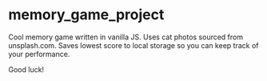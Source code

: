 # memory_game_project

Cool memory game written in vanilla JS.  Uses cat photos sourced from unsplash.com.
Saves lowest score to local storage so you can keep track of your performance.  

Good luck!
